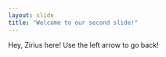 ```yaml
---
layout: slide
title: "Welcome to our second slide!"
---
```

Hey, Zirius here!
Use the left arrow to go back!